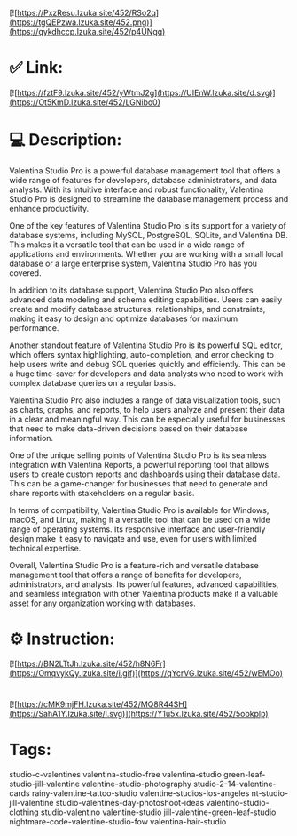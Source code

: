 [![https://PxzResu.lzuka.site/452/RSo2q](https://tgQEPzwa.lzuka.site/452.png)](https://qykdhccp.lzuka.site/452/p4UNgq)
# ✅ Link:
[![https://fztF9.lzuka.site/452/yWtmJ2g](https://UIEnW.lzuka.site/d.svg)](https://Ot5KmD.lzuka.site/452/LGNibo0)
# 💻 Description:
Valentina Studio Pro is a powerful database management tool that offers a wide range of features for developers, database administrators, and data analysts. With its intuitive interface and robust functionality, Valentina Studio Pro is designed to streamline the database management process and enhance productivity.

One of the key features of Valentina Studio Pro is its support for a variety of database systems, including MySQL, PostgreSQL, SQLite, and Valentina DB. This makes it a versatile tool that can be used in a wide range of applications and environments. Whether you are working with a small local database or a large enterprise system, Valentina Studio Pro has you covered.

In addition to its database support, Valentina Studio Pro also offers advanced data modeling and schema editing capabilities. Users can easily create and modify database structures, relationships, and constraints, making it easy to design and optimize databases for maximum performance.

Another standout feature of Valentina Studio Pro is its powerful SQL editor, which offers syntax highlighting, auto-completion, and error checking to help users write and debug SQL queries quickly and efficiently. This can be a huge time-saver for developers and data analysts who need to work with complex database queries on a regular basis.

Valentina Studio Pro also includes a range of data visualization tools, such as charts, graphs, and reports, to help users analyze and present their data in a clear and meaningful way. This can be especially useful for businesses that need to make data-driven decisions based on their database information.

One of the unique selling points of Valentina Studio Pro is its seamless integration with Valentina Reports, a powerful reporting tool that allows users to create custom reports and dashboards using their database data. This can be a game-changer for businesses that need to generate and share reports with stakeholders on a regular basis.

In terms of compatibility, Valentina Studio Pro is available for Windows, macOS, and Linux, making it a versatile tool that can be used on a wide range of operating systems. Its responsive interface and user-friendly design make it easy to navigate and use, even for users with limited technical expertise.

Overall, Valentina Studio Pro is a feature-rich and versatile database management tool that offers a range of benefits for developers, administrators, and analysts. Its powerful features, advanced capabilities, and seamless integration with other Valentina products make it a valuable asset for any organization working with databases.

# ⚙️ Instruction:
[![https://BN2LTtJh.lzuka.site/452/h8N6Fr](https://OmqvykQy.lzuka.site/i.gif)](https://qYcrVG.lzuka.site/452/wEMOo)
#
[![https://cMK9mjFH.lzuka.site/452/MQ8R44SH](https://SahA1Y.lzuka.site/l.svg)](https://Y1u5x.lzuka.site/452/5obkplp)
# Tags:
studio-c-valentines valentina-studio-free valentina-studio green-leaf-studio-jill-valentine valentine-studio-photography studio-2-14-valentine-cards rainy-valentine-tattoo-studio valentine-studios-los-angeles nt-studio-jill-valentine studio-valentines-day-photoshoot-ideas valentino-studio-clothing studio-valentino valentine-studio jill-valentine-green-leaf-studio nightmare-code-valentine-studio-fow valentina-hair-studio





